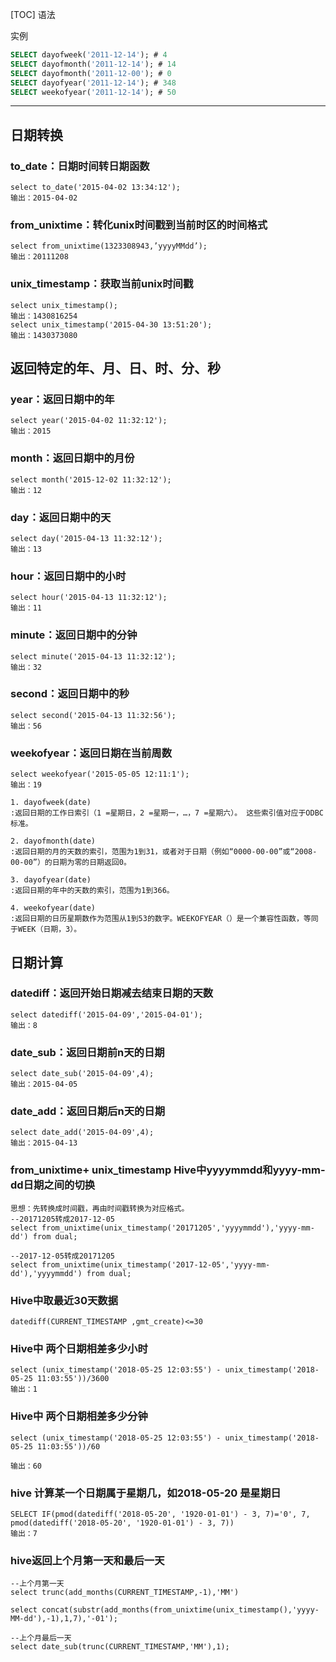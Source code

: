 [TOC]
语法


实例

```sql
SELECT dayofweek('2011-12-14'); # 4
SELECT dayofmonth('2011-12-14'); # 14
SELECT dayofmonth('2011-12-00'); # 0
SELECT dayofyear('2011-12-14'); # 348
SELECT weekofyear('2011-12-14'); # 50
```

---

## 日期转换
### to\_date：日期时间转日期函数

```
select to_date('2015-04-02 13:34:12');
输出：2015-04-02
```

### from\_unixtime：转化unix时间戳到当前时区的时间格式

```
select from_unixtime(1323308943,’yyyyMMdd’);
输出：20111208
```

### unix\_timestamp：获取当前unix时间戳

```
select unix_timestamp();
输出：1430816254
select unix_timestamp('2015-04-30 13:51:20');
输出：1430373080
```

## 返回特定的年、月、日、时、分、秒
### year：返回日期中的年

```
select year('2015-04-02 11:32:12');
输出：2015
```

### month：返回日期中的月份

```
select month('2015-12-02 11:32:12');
输出：12
```

### day：返回日期中的天

```
select day('2015-04-13 11:32:12');
输出：13
```

### hour：返回日期中的小时

```
select hour('2015-04-13 11:32:12');
输出：11
```

### minute：返回日期中的分钟

```
select minute('2015-04-13 11:32:12');
输出：32
```

### second：返回日期中的秒

```
select second('2015-04-13 11:32:56');
输出：56
```

### weekofyear：返回日期在当前周数

```
select weekofyear('2015-05-05 12:11:1');
输出：19
```


```
1. dayofweek(date)
:返回日期的工作日索引（1 =星期日，2 =星期一，…，7 =星期六）。 这些索引值对应于ODBC标准。

2. dayofmonth(date)
:返回日期的月的天数的索引，范围为1到31，或者对于日期（例如“0000-00-00”或“2008-00-00”）的日期为零的日期返回0。

3. dayofyear(date)
:返回日期的年中的天数的索引，范围为1到366。

4. weekofyear(date)
:返回日期的日历星期数作为范围从1到53的数字。WEEKOFYEAR（）是一个兼容性函数，等同于WEEK（日期，3）。
```


## 日期计算
### datediff：返回开始日期减去结束日期的天数

```
select datediff('2015-04-09','2015-04-01');
输出：8
```

### date\_sub：返回日期前n天的日期

```
select date_sub('2015-04-09',4);
输出：2015-04-05
```

### date\_add：返回日期后n天的日期

```
select date_add('2015-04-09',4);
输出：2015-04-13
```

### from\_unixtime+ unix\_timestamp Hive中yyyymmdd和yyyy-mm-dd日期之间的切换

```
思想：先转换成时间戳，再由时间戳转换为对应格式。
--20171205转成2017-12-05 
select from_unixtime(unix_timestamp('20171205','yyyymmdd'),'yyyy-mm-dd') from dual;

--2017-12-05转成20171205
select from_unixtime(unix_timestamp('2017-12-05','yyyy-mm-dd'),'yyyymmdd') from dual;
```

### Hive中取最近30天数据

```
datediff(CURRENT_TIMESTAMP ,gmt_create)<=30
```

### Hive中 两个日期相差多少小时

```
select (unix_timestamp('2018-05-25 12:03:55') - unix_timestamp('2018-05-25 11:03:55'))/3600
输出：1
```

### Hive中 两个日期相差多少分钟

```
select (unix_timestamp('2018-05-25 12:03:55') - unix_timestamp('2018-05-25 11:03:55'))/60

输出：60
```

### hive 计算某一个日期属于星期几，如2018-05-20 是星期日

```
SELECT IF(pmod(datediff('2018-05-20', '1920-01-01') - 3, 7)='0', 7, pmod(datediff('2018-05-20', '1920-01-01') - 3, 7)) 
输出：7
```

### hive返回上个月第一天和最后一天

```
--上个月第一天
select trunc(add_months(CURRENT_TIMESTAMP,-1),'MM')

select concat(substr(add_months(from_unixtime(unix_timestamp(),'yyyy-MM-dd'),-1),1,7),'-01'); 

--上个月最后一天
select date_sub(trunc(CURRENT_TIMESTAMP,'MM'),1);
```
